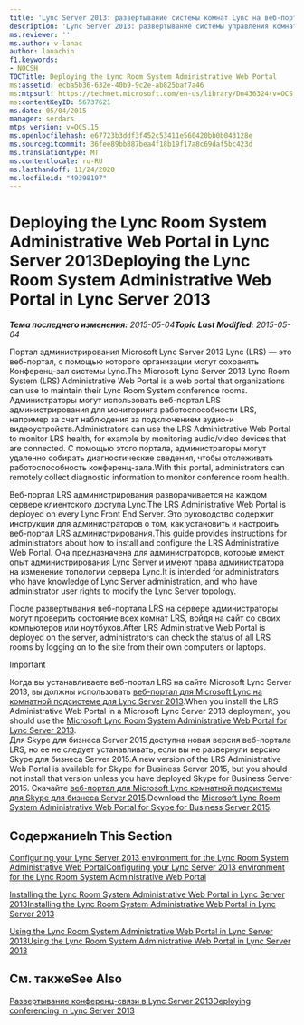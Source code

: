 ```yaml
---
title: 'Lync Server 2013: развертывание системы комнат Lync на веб-портале администрирования'
description: 'Lync Server 2013: развертывание системы управления комнатой на Lync Web портал.'
ms.reviewer: ''
ms.author: v-lanac
author: lanachin
f1.keywords:
- NOCSH
TOCTitle: Deploying the Lync Room System Administrative Web Portal
ms:assetid: ecba5b36-632e-40b9-9c2e-ab825baf7a46
ms:mtpsurl: https://technet.microsoft.com/en-us/library/Dn436324(v=OCS.15)
ms:contentKeyID: 56737621
ms.date: 05/04/2015
manager: serdars
mtps_version: v=OCS.15
ms.openlocfilehash: e67723b3ddf3f452c53411e560420bb0b043128e
ms.sourcegitcommit: 36fee89bb887bea4f18b19f17a8c69daf5bc423d
ms.translationtype: MT
ms.contentlocale: ru-RU
ms.lasthandoff: 11/24/2020
ms.locfileid: "49398197"
---
```

# <a name="deploying-the-lync-room-system-administrative-web-portal-in-lync-server-2013"></a><span data-ttu-id="98019-103">Deploying the Lync Room System Administrative Web Portal in Lync Server 2013</span><span class="sxs-lookup"><span data-stu-id="98019-103">Deploying the Lync Room System Administrative Web Portal in Lync Server 2013</span></span>

<div data-xmlns="http://www.w3.org/1999/xhtml">

<div class="topic" data-xmlns="http://www.w3.org/1999/xhtml" data-msxsl="urn:schemas-microsoft-com:xslt" data-cs="https://msdn.microsoft.com/">

<div data-asp="https://msdn2.microsoft.com/asp">



</div>

<div id="mainSection">

<div id="mainBody"><span data-ttu-id="98019-104">

<span> </span></span><span class="sxs-lookup"><span data-stu-id="98019-104">

<span> </span></span></span>

<span data-ttu-id="98019-105">_**Тема последнего изменения:** 2015-05-04_</span><span class="sxs-lookup"><span data-stu-id="98019-105">_**Topic Last Modified:** 2015-05-04_</span></span>

<span data-ttu-id="98019-106">Портал администрирования Microsoft Lync Server 2013 Lync (LRS) — это веб-портал, с помощью которого организации могут сохранять Конференц-зал системы Lync.</span><span class="sxs-lookup"><span data-stu-id="98019-106">The Microsoft Lync Server 2013 Lync Room System (LRS) Administrative Web Portal is a web portal that organizations can use to maintain their Lync Room System conference rooms.</span></span> <span data-ttu-id="98019-107">Администраторы могут использовать веб-портал LRS администрирования для мониторинга работоспособности LRS, например за счет наблюдения за подключением аудио-и видеоустройств.</span><span class="sxs-lookup"><span data-stu-id="98019-107">Administrators can use the LRS Administrative Web Portal to monitor LRS health, for example by monitoring audio/video devices that are connected.</span></span> <span data-ttu-id="98019-108">С помощью этого портала, администраторы могут удаленно собирать диагностические сведения, чтобы отслеживать работоспособность конференц-зала.</span><span class="sxs-lookup"><span data-stu-id="98019-108">With this portal, administrators can remotely collect diagnostic information to monitor conference room health.</span></span>

<span data-ttu-id="98019-109">Веб-портал LRS администрирования разворачивается на каждом сервере клиентского доступа Lync.</span><span class="sxs-lookup"><span data-stu-id="98019-109">The LRS Administrative Web Portal is deployed on every Lync Front End Server.</span></span> <span data-ttu-id="98019-110">Это руководство содержит инструкции для администраторов о том, как установить и настроить веб-портал LRS администрирования.</span><span class="sxs-lookup"><span data-stu-id="98019-110">This guide provides instructions for administrators about how to install and configure the LRS Administrative Web Portal.</span></span> <span data-ttu-id="98019-111">Она предназначена для администраторов, которые имеют опыт администрирования Lync Server и имеют права администратора на изменение топологии сервера Lync.</span><span class="sxs-lookup"><span data-stu-id="98019-111">It is intended for administrators who have knowledge of Lync Server administration, and who have administrator user rights to modify the Lync Server topology.</span></span>

<span data-ttu-id="98019-112">После развертывания веб-портала LRS на сервере администраторы могут проверить состояние всех комнат LRS, войдя на сайт со своих компьютеров или ноутбуков.</span><span class="sxs-lookup"><span data-stu-id="98019-112">After LRS Administrative Web Portal is deployed on the server, administrators can check the status of all LRS rooms by logging on to the site from their own computers or laptops.</span></span>

<div>


> [!IMPORTANT]  
> <span data-ttu-id="98019-113">Когда вы устанавливаете веб-портал LRS на сайте Microsoft Lync Server 2013, вы должны использовать <A href="https://go.microsoft.com/fwlink/p/?linkid=544806">веб-портал для Microsoft Lync на комнатной подсистеме для Lync Server 2013</A>.</span><span class="sxs-lookup"><span data-stu-id="98019-113">When you install the LRS Administrative Web Portal in a Microsoft Lync Server 2013 deployment, you should use the <A href="https://go.microsoft.com/fwlink/p/?linkid=544806">Microsoft Lync Room System Administrative Web Portal for Lync Server 2013</A>.</span></span><BR><span data-ttu-id="98019-114">Для Skype для бизнеса Server 2015 доступна новая версия веб-портала LRS, но ее не следует устанавливать, если вы не развернули версию Skype для бизнеса Server 2015.</span><span class="sxs-lookup"><span data-stu-id="98019-114">A new version of the LRS Administrative Web Portal is available for Skype for Business Server 2015, but you should not install that version unless you have deployed Skype for Business Server 2015.</span></span> <span data-ttu-id="98019-115">Скачайте <A href="https://go.microsoft.com/fwlink/?linkid=544807">веб-портал для Microsoft Lync комнатной подсистемы для Skype для бизнеса Server 2015</A>.</span><span class="sxs-lookup"><span data-stu-id="98019-115">Download the <A href="https://go.microsoft.com/fwlink/?linkid=544807">Microsoft Lync Room System Administrative Web Portal for Skype for Business Server 2015</A>.</span></span>



</div>

<div>

## <a name="in-this-section"></a><span data-ttu-id="98019-116">Содержание</span><span class="sxs-lookup"><span data-stu-id="98019-116">In This Section</span></span>

[<span data-ttu-id="98019-117">Configuring your Lync Server 2013 environment for the Lync Room System Administrative Web Portal</span><span class="sxs-lookup"><span data-stu-id="98019-117">Configuring your Lync Server 2013 environment for the Lync Room System Administrative Web Portal</span></span>](lync-server-2013-configuring-your-environment-for-the-lync-room-system-administrative-web-portal.md)

[<span data-ttu-id="98019-118">Installing the Lync Room System Administrative Web Portal in Lync Server 2013</span><span class="sxs-lookup"><span data-stu-id="98019-118">Installing the Lync Room System Administrative Web Portal in Lync Server 2013</span></span>](lync-server-2013-installing-the-lync-room-system-administrative-web-portal.md)

[<span data-ttu-id="98019-119">Using the Lync Room System Administrative Web Portal in Lync Server 2013</span><span class="sxs-lookup"><span data-stu-id="98019-119">Using the Lync Room System Administrative Web Portal in Lync Server 2013</span></span>](lync-server-2013-using-the-lync-room-system-administrative-web-portal.md)

</div>

<div>

## <a name="see-also"></a><span data-ttu-id="98019-120">См. также</span><span class="sxs-lookup"><span data-stu-id="98019-120">See Also</span></span>


[<span data-ttu-id="98019-121">Развертывание конференц-связи в Lync Server 2013</span><span class="sxs-lookup"><span data-stu-id="98019-121">Deploying conferencing in Lync Server 2013</span></span>](lync-server-2013-deploying-conferencing.md)  
  

<span data-ttu-id="98019-122"></div>

</div>

<span> </span>

</div>

</div>

</span><span class="sxs-lookup"><span data-stu-id="98019-122"></div>

</div>

<span> </span>

</div>

</div>

</span></span></div>

